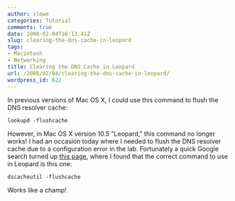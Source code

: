 ```yaml
---
author: slowe
categories: Tutorial
comments: true
date: 2008-02-04T16:13:41Z
slug: clearing-the-dns-cache-in-leopard
tags:
- Macintosh
- Networking
title: Clearing the DNS Cache in Leopard
url: /2008/02/04/clearing-the-dns-cache-in-leopard/
wordpress_id: 622
---
```


In previous versions of Mac OS X, I could use this command to flush the DNS resolver cache:

	lookupd -flushcache

However, in Mac OS X version 10.5 "Leopard," this command no longer works! I had an occasion today where I needed to flush the DNS resolver cache due to a configuration error in the lab. Fortunately a quick Google search turned up [this page](http://www.hongkiat.com/blog/how-to-clear-dns-cache-in-mac-osx-leopard/), where I found that the correct command to use in Leopard is this one:

	dscacheutil -flushcache

Works like a champ!
